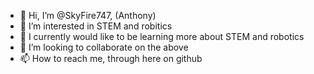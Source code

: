 - 👋 Hi, I’m @SkyFire747, (Anthony)
- 👀 I’m interested in STEM and robitics
- 🌱 I currently would like to be learning more about STEM and robotics
- 💞️ I’m looking to collaborate on the above
- 📫 How to reach me, through here on github

<!---
SkyFire747/SkyFire747 is a ✨ special ✨ repository because its `README.md` (this file) appears on your GitHub profile.
You can click the Preview link to take a look at your changes.
--->
